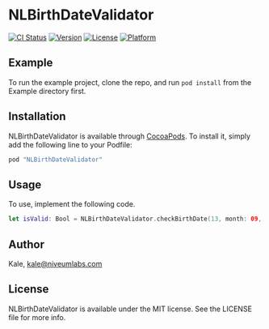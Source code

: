 # NLBirthDateValidator

[![CI Status](http://img.shields.io/travis/Kale/NLBirthDateValidator.svg?style=flat)](https://travis-ci.org/Kale/NLBirthDateValidator)
[![Version](https://img.shields.io/cocoapods/v/NLBirthDateValidator.svg?style=flat)](http://cocoapods.org/pods/NLBirthDateValidator)
[![License](https://img.shields.io/cocoapods/l/NLBirthDateValidator.svg?style=flat)](http://cocoapods.org/pods/NLBirthDateValidator)
[![Platform](https://img.shields.io/cocoapods/p/NLBirthDateValidator.svg?style=flat)](http://cocoapods.org/pods/NLBirthDateValidator)

## Example

To run the example project, clone the repo, and run `pod install` from the Example directory first.

## Installation

NLBirthDateValidator is available through [CocoaPods](http://cocoapods.org). To install
it, simply add the following line to your Podfile:

```ruby
pod "NLBirthDateValidator"
```

## Usage

To use, implement the following code.

```swift
let isValid: Bool = NLBirthDateValidator.checkBirthDate(13, month: 09, year: 1986, minimumAge: 16)
```

## Author

Kale, kale@niveumlabs.com

## License

NLBirthDateValidator is available under the MIT license. See the LICENSE file for more info.
